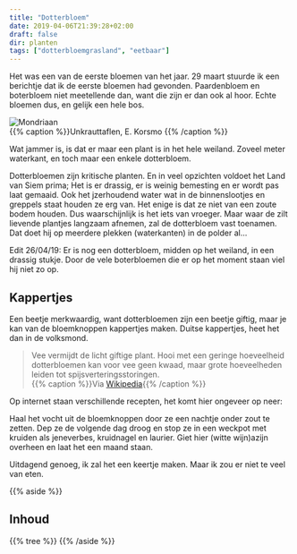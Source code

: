 ```yaml
---
title: "Dotterbloem"
date: 2019-04-06T21:39:28+02:00
draft: false
dir: planten
tags: ["dotterbloemgrasland", "eetbaar"]
---
```


Het was een van de eerste bloemen van het jaar. 
29 maart stuurde ik een berichtje dat ik de eerste bloemen had gevonden.
Paardenbloem en boterbloem niet meetellende dan, want die zijn er dan ook al hoor. 
Echte bloemen dus, en gelijk een hele bos.

![Mondriaan](/images/dotterbloem.jpg)  
{{% caption %}}Unkrauttaflen, E. Korsmo {{% /caption %}} 

Wat jammer is, is dat er maar een plant is in het hele weiland. 
Zoveel meter waterkant, en toch maar een enkele dotterbloem. 

Dotterbloemen zijn kritische planten. En in veel opzichten voldoet het Land van Siem prima; 
Het is er drassig, er is weinig bemesting en er wordt pas laat gemaaid. 
Ook het jzerhoudend water wat in de binnenslootjes en greppels staat houden ze erg van. 
Het enige is dat ze niet van een zoute bodem houden. Dus waarschijnlijk is het iets van vroeger.
Maar waar de zilt lievende plantjes langzaam afnemen, zal de dotterbloem vast toenamen. 
Dat doet hij op meerdere plekken (waterkanten) in de polder al... 

Edit 26/04/19: Er is nog een dotterbloem, midden op het weiland, in een drassig stukje. 
Door de vele boterbloemen die er op het moment staan viel hij niet zo op.

## Kappertjes

Een beetje merkwaardig, want dotterbloemen zijn een beetje giftig, 
maar je kan van de bloemknoppen kappertjes maken. Duitse kappertjes, heet het dan in de volksmond. 

> Vee vermijdt de licht giftige plant. 
Hooi met een geringe hoeveelheid dotterbloemen kan voor vee geen kwaad, 
maar grote hoeveelheden leiden tot spijsverteringsstoringen.   
{{% caption %}}Via [Wikipedia](https://nl.wikipedia.org/wiki/Gewone_dotterbloem){{% /caption %}} 

Op internet staan verschillende recepten, het komt hier ongeveer op neer:

Haal het vocht uit de bloemknoppen door ze een nachtje onder zout te zetten. 
Dep ze de volgende dag droog en stop ze in een weckpot met kruiden als jeneverbes, kruidnagel en laurier. 
Giet hier (witte wijn)azijn overheen en laat het een maand staan. 

Uitdagend genoeg, ik zal het een keertje maken. Maar ik zou er niet te veel van eten. 

{{% aside %}}
## Inhoud
{{% tree %}}
{{% /aside %}}
